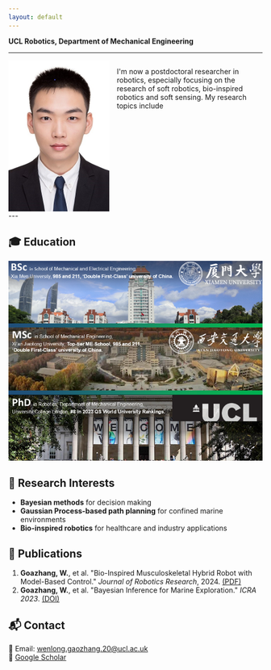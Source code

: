 ```yaml
---
layout: default
---
```


<!--# Dr. Wenlong Goazhang-->
**UCL Robotics, Department of Mechanical Engineering**

---
<div style="display: flex; align-items: flex-start; gap: 15px;">
    <img src="assets/images/ID Photo_Gaozhang Wenlong400600.jpg" alt="Dr. Wenlong Goazhang" width="200">
    <p>I'm now a postdoctoral researcher in robotics, especially focusing on the research of soft robotics, bio-inspired robotics and soft sensing. My research topics include </p>
</div>
---

## 🎓 Education
![My Research](assets/images/Research-Summary-Wenlong.png)

## 🔬 Research Interests
- **Bayesian methods** for decision making  
- **Gaussian Process-based path planning** for confined marine environments  
- **Bio-inspired robotics** for healthcare and industry applications  

## 📄 Publications
1. **Goazhang, W.**, et al. "Bio-Inspired Musculoskeletal Hybrid Robot with Model-Based Control." *Journal of Robotics Research*, 2024. [(PDF)](https://example.com)  
2. **Goazhang, W.**, et al. "Bayesian Inference for Marine Exploration." *ICRA 2023*. [(DOI)](https://example.com)  

## 📬 Contact
📧 Email: wenlong.gaozhang.20@ucl.ac.uk  
🔗 [Google Scholar](https://scholar.google.ca/citations?user=vhKVcqsAAAAJ&hl=en)  
